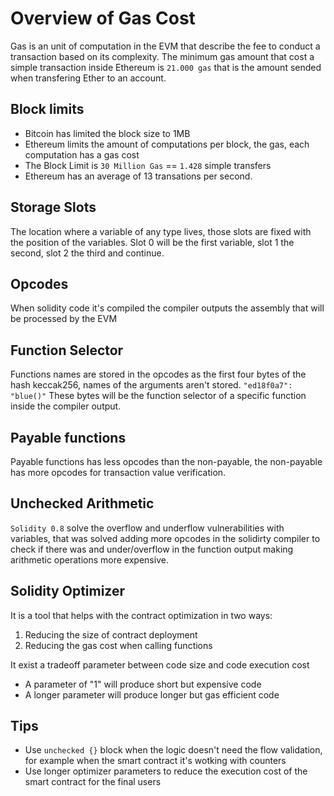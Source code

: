 # Overview of Gas Cost 
Gas is an unit of computation in the EVM that describe the fee to conduct a transaction based on its complexity. 
The minimum gas amount that cost a simple transaction inside Ethereum is `21.000 gas` that is the amount sended when transfering Ether to an account.

## Block limits 
- Bitcoin has limited the block size to 1MB 
- Ethereum limits the amount of computations per block, the gas, each computation has a gas cost 
- The Block Limit is `30 Million Gas` == `1.428` simple transfers 
- Ethereum has an average of 13 transations per second.

## Storage Slots 
The location where a variable of any type lives, those slots are fixed with the position of the variables. Slot 0 will be the first variable, slot 1 the second, slot 2 the third and continue.  

## Opcodes 
When solidity code it's compiled the compiler outputs the assembly that will be processed by the EVM 

## Function Selector 
Functions names are stored in the opcodes as the first four bytes of the hash keccak256, names of the arguments aren't stored. 
`"ed18f0a7": "blue()"` 
These bytes will be the function selector of a specific function inside the compiler output.

## Payable functions 
Payable functions has less opcodes than the non-payable, the non-payable has more opcodes for transaction value verification.

## Unchecked Arithmetic
`Solidity 0.8` solve the overflow and underflow vulnerabilities with variables, that was solved adding more opcodes in the solidirty compiler to check if there was and under/overflow in the function output making arithmetic operations more expensive.

## Solidity Optimizer 
It is a tool that helps with the contract optimization in two ways: 

1. Reducing the size of contract deployment 
2. Reducing the gas cost when calling functions 

It exist a tradeoff parameter between code size and code execution cost 

- A parameter of "1" will produce short but expensive code 
- A longer parameter will produce longer but gas efficient code 

## Tips
- Use `unchecked {}` block when the logic doesn't need the flow validation, for example when the smart contract it's wotking with counters
- Use longer optimizer parameters to reduce the execution cost of the smart contract for the final users


